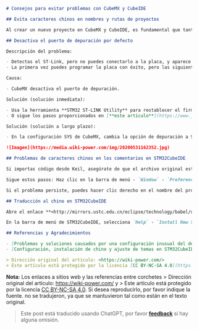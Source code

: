 ```markdown
# Consejos para evitar problemas con CubeMX y CubeIDE

## Evita caracteres chinos en nombres y rutas de proyectos

Al crear un nuevo proyecto en CubeMX y CubeIDE, es fundamental que tanto el nombre del proyecto como la ruta estén escritos en inglés. De lo contrario, podrían surgir errores inesperados.

## Desactiva el puerto de depuración por defecto

Descripción del problema:

- Detectas el ST-Link, pero no puedes conectarlo a la placa, y aparece el mensaje `No target connected`.
- La primera vez puedes programar la placa con éxito, pero las siguientes veces no funciona.

Causa:

- CubeMX desactiva el puerto de depuración.

Solución (solución inmediata):

- Usa la herramienta **STM32 ST-LINK Utility** para restablecer el firmware original.
- O sigue los pasos proporcionados en [**este artículo**](https://www.jianshu.com/p/cea16b641c3d) (a través de Keil).

Solución (solución a largo plazo):

- En la configuración SYS de CubeMX, cambia la opción de depuración a Serial Wire (SW).

![Imagen](https://media.wiki-power.com/img/20200531162352.jpg)

## Problemas de caracteres chinos en los comentarios en STM32CubeIDE

Si importas código desde Keil, asegúrate de que el archivo original esté codificado en GB2312.

Sigue estos pasos: Haz clic en la barra de menú - `Window` - `Preferences` - `General` - `Appearance` - `Colors and Fonts` - `C/C++` - `Editor` - `C/C++ Editor Text Font`, haz clic en `Edit` en el lado derecho y asegúrate de que la fuente admita caracteres chinos (como Microsoft YaHei) y que el script esté configurado como `GB2312`.

Si el problema persiste, puedes hacer clic derecho en el nombre del proyecto en el árbol de archivos de la izquierda y seleccionar `Properties`. En el panel `Resource`, cambia la codificación de fuente a `GBK` (si no está en la lista, puedes escribirla directamente). Guarda los cambios para resolver el problema.

## Traducción al chino en STM32CubeIDE

Abre el enlace **<http://mirrors.ustc.edu.cn/eclipse/technology/babel/update-site/>**, navega hasta la última carpeta de datos disponible (por ejemplo, `mirrors.ustc.edu.cn/eclipse/technology/babel/update-site/`) y copia la URL.

En la barra de menú de STM32CubeIDE, selecciona `Help` - `Install New Software`, haz clic en `Add`, ingresa `language` en el campo `Name` y pega la URL copiada en el campo `Location`. Luego, haz clic en "Add". En la ventana emergente, selecciona el paquete de idioma chino simplificado y sigue las instrucciones para instalarlo. Reinicia el software según se indique.

## Referencias y Agradecimientos

- [Problemas y soluciones causados por una configuración inusual del depurador STM32 (Parte 1)](https://www.jianshu.com/p/cea16b641c3d)
- [Configuración, instalación de chino y ajuste de temas en STM32CubeIDE](https://blog.csdn.net/wct3344142/article/details/104142863)

> Dirección original del artículo: <https://wiki-power.com/>
> Este artículo está protegido por la licencia [CC BY-NC-SA 4.0](https://creativecommons.org/licenses/by/4.0/deed.zh). Si desea reproducirlo, por favor indique la fuente.
```

**Nota:** Los enlaces a sitios web y las referencias entre corchetes > Dirección original del artículo: <https://wiki-power.com/> y > Este artículo está protegido por la licencia [CC BY-NC-SA 4.0](https://creativecommons.org/licenses/by/4.0/deed.zh). Si desea reproducirlo, por favor indique la fuente. no se tradujeron, ya que se mantuvieron tal como están en el texto original.

> Este post está traducido usando ChatGPT, por favor [**feedback**](https://github.com/linyuxuanlin/Wiki_MkDocs/issues/new) si hay alguna omisión.
